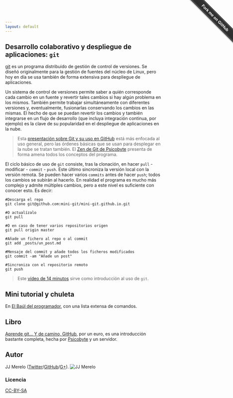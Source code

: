 ```yaml
---
layout: default
---
```


Desarrollo colaborativo y despliegue de aplicaciones: `git`
----------------------------------------------------------

[git](https://git-scm.com) es un programa distribuido de gestión de
control de versiones. Se diseñó originalmente para la gestión de
fuentes del núcleo de Linux, pero hoy en día se usa también de forma
extensiva para despliegue de aplicaciones.

Un sistema de control de versiones permite saber a quién corresponde
cada cambio en un fuente y revertir tales cambios si hay algún
problema en los mismos. También permite trabajar simultáneamente con
diferentes versiones y, eventualmente, fusionarlas conservando los
cambios en las mismas. El hecho de que se puedan revertir los cambios
y también integrarse en un flujo de desarrollo (que incluya
integración continua, por ejemplo) es la clave de su popularidad en el
despliegue de aplicaciones en la nube.


>Esta
[presentación sobre Git y su uso en GitHub](https://www.slideshare.net/jjmerelo/introduccin-al-uso-git-y-github-para-trabajo-colaborativo)
>está más enfocada al uso general, pero las órdenes básicas que se usan
>para desplegar en la nube se tratan también. El [Zen de Git de Psicobyte](http://www.psicobyte.com/descargas/ZenDeGit.pdf) presenta de forma amena todos los conceptos del programa.

El ciclo básico de uso de `git` consiste, tras la clonación, en hacer
`pull` - modificar - `commit` - `push`. Este último sincroniza la
versión local con la versión remota. Se pueden hacer varios `commits`
antes de hacer `push`; todos los cambios se subirán al hacerlo. En
realidad el programa es mucho más complejo y admite múltiples cambios,
pero a este nivel es suficiente con conocer esto. Es decir:

    #Descarga el repo
	git clone git@github.com:mini-git/mini-git.github.io.git

	#O actualízalo
	git pull

	#O en caso de tener varios repositorios origen
	git pull origin master
	
	#Añade un fichero al repo o al commit
	git add _posts/un_post.md

	#Mensaje del commit y añade todos los ficheros modificados
	git commit -am "Añade un post"

	#Sincroniza con el repositorio remoto
	git push


>Este [vídeo de 14 minutos](https://www.youtube.com/watch?v=ygbWIJWe29Y)
>sirve como introducción al uso de `git`.

## Mini tutorial y chuleta

En [El Baúl del programador](http://elbauldelprogramador.com/mini-tutorial-y-chuleta-de-comandos-git/), con una lista extensa de comandos.

## Libro

[Aprende git... Y de camino, GitHub](https://www.amazon.es/dp/B00K515GL2?tag=atalaya-21&camp=3634&creative=24822&linkCode=as4&creativeASIN=B00K515GL2&adid=19NA41Y1VM1XXMDBM6N9&), por un euro, es una introducción bastante completa, hecha por [Psicobyte](http://psicobyte.github.com) y un servidor.

## Autor

JJ Merelo ([Twitter](http://twitter.com/jjmerelo)/[GitHub](http://github.com/JJ)/[G+](https://plus.google.com/+JJMerelo/posts?rel=author)). ![JJ Merelo](http://1.gravatar.com/avatar/dd366bcdcf85991fa8af1b6d11d3ad49)

### Licencia

[CC-BY-SA](https://i.creativecommons.org/l/by-sa/4.0/88x31.png)

<div class="github-fork-ribbon-wrapper right fixed" style="width: 150px;height: 150px;position: fixed;overflow: hidden;top: 0;z-index: 9999;pointer-events: none;right: 0;"><div class="github-fork-ribbon" style="position: absolute;padding: 2px 0;background-color: #333;background-image: linear-gradient(to bottom, rgba(0, 0, 0, 0), rgba(0, 0, 0, 0.15));-webkit-box-shadow: 0 2px 3px 0 rgba(0, 0, 0, 0.5);-moz-box-shadow: 0 2px 3px 0 rgba(0, 0, 0, 0.5);box-shadow: 0 2px 3px 0 rgba(0, 0, 0, 0.5);z-index: 9999;pointer-events: auto;top: 42px;right: -43px;-webkit-transform: rotate(45deg);-moz-transform: rotate(45deg);-ms-transform: rotate(45deg);-o-transform: rotate(45deg);transform: rotate(45deg);"><a href="https://github.com/mini-git/mini-git.github.io" style="font: 700 13px &quot;Helvetica Neue&quot;, Helvetica, Arial, sans-serif;color: #fff;text-decoration: none;text-shadow: 0 -1px rgba(0, 0, 0, 0.5);text-align: center;width: 200px;line-height: 20px;display: inline-block;padding: 2px 0;border-width: 1px 0;border-style: dotted;border-color: rgba(255, 255, 255, 0.7);">Fork me on GitHub</a></div></div>
